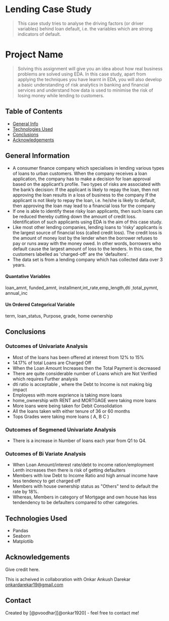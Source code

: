 # Lending Case Study
> This case study tries to analyse the driving factors (or driver variables) behind loan default, i.e. the variables which are strong indicators of default.

# Project Name
> Solving this assignment will give you an idea about how real business problems are solved using EDA. In this case study, apart from applying the techniques you have learnt in EDA, you will also develop a basic understanding of risk analytics in banking and financial services and understand how data is used to minimise the risk of losing money while lending to customers.


## Table of Contents
* [General Info](#general-information)
* [Technologies Used](#technologies-used)
* [Conclusions](#conclusions)
* [Acknowledgements](#acknowledgements)

<!-- You can include any other section that is pertinent to your problem -->

## General Information
- A consumer finance company which specialises in lending various types of loans to urban customers. When the company receives a loan application, the company has to make a decision for loan approval based on the applicant’s profile. Two types of risks are associated with the bank’s decision:
If the applicant is likely to repay the loan, then not approving the loan results in a loss of business to the company
If the applicant is not likely to repay the loan, i.e. he/she is likely to default, then approving the loan may lead to a financial loss for the company
- If one is able to identify these risky loan applicants, then such loans can be reduced thereby cutting down the amount of credit loss. Identification of such applicants using EDA is the aim of this case study.
- Like most other lending companies, lending loans to ‘risky’ applicants is the largest source of financial loss (called credit loss). The credit loss is the amount of money lost by the lender when the borrower refuses to pay or runs away with the money owed. In other words, borrowers who default cause the largest amount of loss to the lenders. In this case, the customers labelled as 'charged-off' are the 'defaulters'. 
- The data set is from a lending company which has collected data over 3 years.


#### Quantative Variables 
loan_amnt, funded_amnt, installment,int_rate,emp_length,dti ,total_pymnt, annual_inc 
#### Un Ordered Categorical Variable 
term, loan_status, Purpose, grade, home ownership 

<!-- You don't have to answer all the questions - just the ones relevant to your project. -->

## Conclusions
### Outcomes of Univariate Analysis 
   - Most of the loans has been offered at interest from 12% to 15% 
   - 14.17% of total Loans are Charged Off
   - When the Loan Amount Increases then the Total Payment is decreased
   - There are quite considerable number of Loans which are Not Verified which requires Further analysis
   - dti ratio is acceptable , where the Debt to Income is not making big impact 
   - Employess with more exprience is taking more loans
   - home_ownership  with RENT and MORTGAGE were taking more loans
   - More loans were being taken for Debit Consolidation 
   - All the loans taken with either tenure of 36 or 60 months 
   - Tops Grades were taking more loans ( A, B C )
### Outcomes of Segmened Univariate Analysis
   - There is a increase in Number of loans each year  from Q1 to Q4.
### Outcomes of Bi Variate Analysis
   - When Loan Amount/interest rate/debt to income ration/employment Lenth increases then there is risk of getting defaulters 
   - Members with low Debt to Income Ratio and high annual income have less tendency to get charged off
   - Members with house ownership status as "Others" tend to default the rate by 18%.
   - Whereas, Members in category of Mortgage and own house has less tendendency  to be defaulters  compared to other categories.

 
<!-- You don't have to answer all the questions - just the ones relevant to your project. -->


## Technologies Used
- Pandas
- Seaborn
- Matplotlib

<!-- As the libraries versions keep on changing, it is recommended to mention the version of library used in this project -->

## Acknowledgements
Give credit here.

This is acheived in collaboration with Onkar Ankush Darekar <onkardarekar19@gmail.com>

## Contact
Created by [@pvoodhar][@onkar1920] - feel free to contact me!


<!-- Optional -->
<!-- ## License -->
<!-- This project is open source and available under the [... License](). -->

<!-- You don't have to include all sections - just the one's relevant to your project -->
